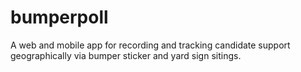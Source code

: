 # bumperpoll
A web and mobile app for recording and tracking candidate support geographically via bumper sticker and yard sign sitings.
